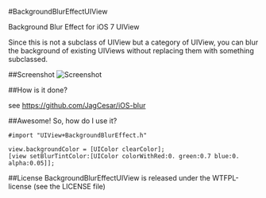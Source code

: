 #BackgroundBlurEffectUIView

Background Blur Effect for iOS 7 UIView 

Since this is not a subclass of UIView but a category of UIView, you can blur the background of existing UIViews without replacing them with something subclassed.

##Screenshot
![Screenshot](https://raw.github.com/kissrobber/BackgroundBlurEffectUIView/master/screenshot.png "Example of BackgroundBlurEffectUIView")

##How is it done?

see https://github.com/JagCesar/iOS-blur

##Awesome! So, how do I use it?

```
#import "UIView+BackgroundBlurEffect.h"

view.backgroundColor = [UIColor clearColor];
[view setBlurTintColor:[UIColor colorWithRed:0. green:0.7 blue:0. alpha:0.05]];
```

##License
BackgroundBlurEffectUIView is released under the WTFPL-license (see the LICENSE file)
